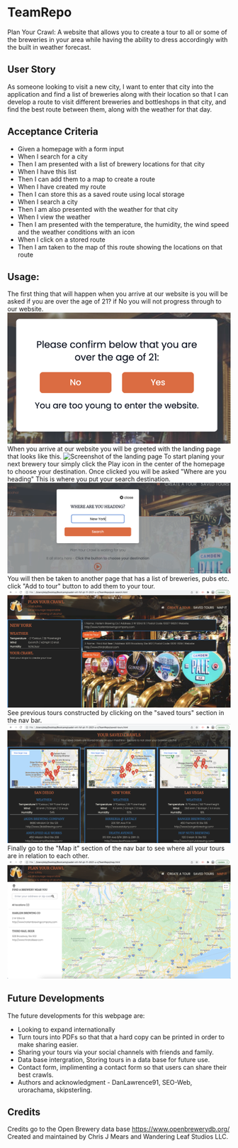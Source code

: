 # TeamRepo
Plan Your Crawl:
A website that allows you to create a tour to all or some of the breweries in your area while having the ability to dress accordingly with the built in weather forecast.

## User Story
As someone looking to visit a new city, I want to enter that city into the application and find a list of breweries along with their location so that I can develop a route to visit different breweries and bottleshops in that city, and find the best route between them, along with the weather for that day.

## Acceptance Criteria

- Given a homepage with a form input
- When I search for a city
- Then I am presented with a list of brewery locations for that city
- When I have this list
- Then I can add them to a map to create a route
- When I have created my route
- Then I can store this as a saved route using local storage
- When I search a city
- Then I am also presented with the weather for that city
- When I view the weather
- Then I am presented with the temperature, the humidity, the wind speed and the weather conditions with an icon
- When I click on a stored route
- Then I am taken to the map of this route showing the locations on that route

## Usage:
The first thing that will happen when you arrive at our website is you will be asked if you are over the age of 21? if No you will not progress through to our website.
<img src="./assets/images/no.png" alt="Screenshot of result of saying no.">
When you arrive at our website you will be greeted with the landing page that looks like this. 
<img src="./assets/images/landing.png" alt="Screenshot of the landing page">
To start planing your next brewery tour simply click the Play icon in the center of the homepage to choose your destination. Once clicked you will be asked "Where are you heading" This is where you put your search destination.
<img src="./assets/images/search.png" alt="Screenshot of the search section">
You will then be taken to another page that has a list of breweries, pubs etc. click "Add to tour" button to add them to your tour.
<img src="./assets/images/createtour.png" alt="Screenshot of the page.">
See previous tours constructed by clicking on the "saved tours" section in the nav bar.
<img src="./assets/images/savedtours.png" alt="Screenshot of saved tours setion">
Finally go to the "Map it" section of the nav bar to see where all your tours are in relation to each other. 
<img src="./assets/images/mapit.png" alt="Screenshot of the page.">

## Future Developments
The future developments for this webpage are:
- Looking to expand internationally 
- Turn tours into PDFs so that that a hard copy can be printed in order to make sharing easier.
- Sharing your tours via your social channels with friends and family.
- Data base intergration, Storing tours in a data base for future use.
- Contact form, implimenting a contact form so that users can share their best crawls.
- Authors and acknowledgment - DanLawrence91, SEO-Web, urorachama, skipsterling.


## Credits
Credits go to the Open Brewery data base https://www.openbrewerydb.org/
Created and maintained by Chris J Mears and Wandering Leaf Studios LLC.